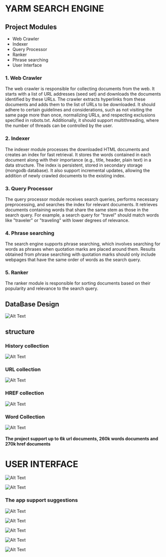 # YARM SEARCH ENGINE

## Project Modules

* Web Crawler
* Indexer
* Query Processor
* Ranker
* Phrase searching
* User Interface

### 1. Web Crawler 
The web crawler is responsible for collecting documents from the web. It starts with a list of URL addresses (seed set) and downloads the documents identified by these URLs. The crawler extracts hyperlinks from these documents and adds them to the list of URLs to be downloaded. It should adhere to certain guidelines and considerations, such as not visiting the same page more than once, normalizing URLs, and respecting exclusions specified in robots.txt. Additionally, it should support multithreading, where the number of threads can be controlled by the user.

### 2. Indexer
The indexer module processes the downloaded HTML documents and creates an index for fast retrieval. It stores the words contained in each document along with their importance (e.g., title, header, plain text) in a data structure. The index is persistent, stored in secondary storage (mongodb database). It also support incremental updates, allowing the addition of newly crawled documents to the existing index.

### 3. Query Processor
The query processor module receives search queries, performs necessary preprocessing, and searches the index for relevant documents. It retrieves documents containing words that share the same stem as those in the search query. For example, a search query for "travel" should match words like "traveler" or "traveling" with lower degrees of relevance.

### 4. Phrase searching
The search engine supports phrase searching, which involves searching for words as phrases when quotation marks are placed around them. Results obtained from phrase searching with quotation marks should only include webpages that have the same order of words as the search query.

### 5. Ranker
The ranker module is responsible for sorting documents based on their popularity and relevance to the search query.

## DataBase Design
![Alt Text](pictures/Database.png)

## structure
### History collection
![Alt Text](pictures/History.png)
### URL collection
![Alt Text](pictures/URL.png)
### HREF collection
![Alt Text](pictures/Href.png)
### Word Collection
![Alt Text](pictures/Word.png)

#### The project support up to 6k url documents, 260k words documents and 270k href documents

# USER INTERFACE
![Alt Text](pictures/1-Interface.png)

![Alt Text](pictures/1-Interface_res.png)

### The app support suggestions
![Alt Text](pictures/2-suggestions.png)

![Alt Text](pictures/3-LoaderScreen.png)

![Alt Text](pictures/4-Results.png)

![Alt Text](pictures/5-pagination.png)

![Alt Text](pictures/6-TitleandFavIcon.png)

